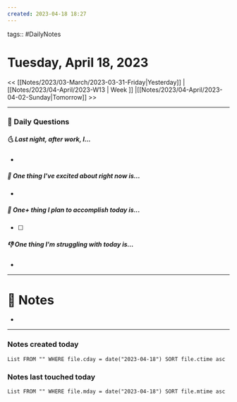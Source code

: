 ```yaml
---
created: 2023-04-18 18:27
---
```

tags:: #DailyNotes

# Tuesday, April 18, 2023

<< [[Notes/2023/03-March/2023-03-31-Friday|Yesterday]] | [[Notes/2023/04-April/2023-W13 | Week ]] |[[Notes/2023/04-April/2023-04-02-Sunday|Tomorrow]] >>

---
### 📅 Daily Questions
##### 🌜 Last night, after work, I...
- 

##### 🙌 One thing I've excited about right now is...
- 

##### 🚀 One+ thing I plan to accomplish today is...
- [ ] 

##### 👎 One thing I'm struggling with today is...
- 

---
# 📝 Notes
- 

---
### Notes created today
```dataview
List FROM "" WHERE file.cday = date("2023-04-18") SORT file.ctime asc
```

### Notes last touched today
```dataview
List FROM "" WHERE file.mday = date("2023-04-18") SORT file.mtime asc
```